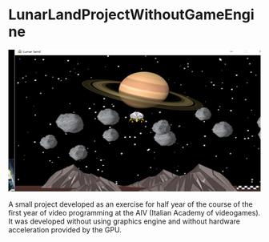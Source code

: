 # LunarLandProjectWithoutGameEngine

![Screenshot](preview_image.png)

 A small project developed as an exercise for half year of the course of the first year of video programming at the AIV (Italian Academy of videogames).
It was developed without using graphics engine and without hardware acceleration provided by the GPU.
